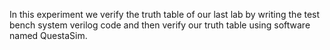 In this experiment we verify the truth table of our last lab by writing the test bench system verilog code and then verify our truth table using software named QuestaSim.